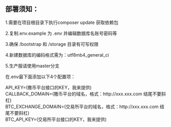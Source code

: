 <h2>
    部署须知：
</h2>
<p>
    1.需要在项目根目录下执行composer update 获取依赖包
</p>
<p>
    2.复制.env.example 为 .env 并编辑数据库名账号密码等
</p>
<p>
    3.确保 /bootstrap 和 /storage 目录有可写权限
</p>
<p>
    4.新建数据库的编码格式需为：utf8mb4_general_ci
</p>
<p>
    5.生产服请使用master分支
</p>
<p>
	在.env最下面添加以下4个配置项：
</p>
<p>
API_KEY=(撒币平台接口的KEY，我来提供)<br>
CALLBACK_DOMAIN=(撒币平台的域名，格式：http://xxx.xxx.com 结尾不要斜杠)<br>
BTC_EXCHANGE_DOMAIN=(交易所平台的域名，格式：http://xxx.xxx.com 结尾不要斜杠)<br>
BTC_API_KEY=(交易所平台接口的KEY，我来提供)<br>
</p>